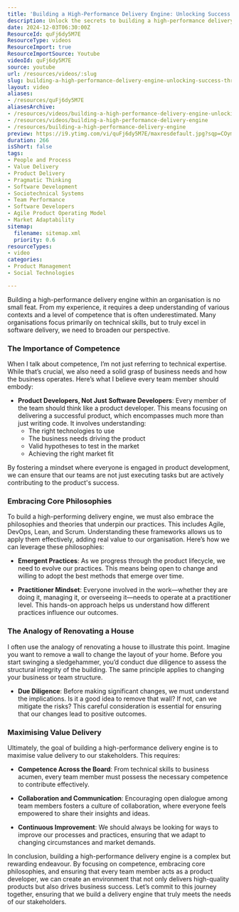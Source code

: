```yaml
---
title: 'Building a High-Performance Delivery Engine: Unlocking Success Through Competence and Collaboration'
description: Unlock the secrets to building a high-performance delivery engine! Discover how competence, collaboration, and core philosophies drive software success.
date: 2024-12-03T06:30:00Z
ResourceId: quFj6dy5M7E
ResourceType: videos
ResourceImport: true
ResourceImportSource: Youtube
videoId: quFj6dy5M7E
source: youtube
url: /resources/videos/:slug
slug: building-a-high-performance-delivery-engine-unlocking-success-through-competence-and-collaboration
layout: video
aliases:
- /resources/quFj6dy5M7E
aliasesArchive:
- /resources/videos/building-a-high-performance-delivery-engine-unlocking-success-through-competence-and-collaboration
- /resources/videos/building-a-high-performance-delivery-engine
- /resources/building-a-high-performance-delivery-engine
preview: https://i9.ytimg.com/vi/quFj6dy5M7E/maxresdefault.jpg?sqp=COymp7oG&rs=AOn4CLAiaNZF3dxererISCSR8zTqhCN2mw
duration: 266
isShort: false
tags:
- People and Process
- Value Delivery
- Product Delivery
- Pragmatic Thinking
- Software Development
- Sociotechnical Systems
- Team Performance
- Software Developers
- Agile Product Operating Model
- Market Adaptability
sitemap:
  filename: sitemap.xml
  priority: 0.6
resourceTypes:
- video
categories:
- Product Management
- Social Technologies

---
```

Building a high-performance delivery engine within an organisation is no small feat. From my experience, it requires a deep understanding of various contexts and a level of competence that is often underestimated. Many organisations focus primarily on technical skills, but to truly excel in software delivery, we need to broaden our perspective.

### The Importance of Competence

When I talk about competence, I’m not just referring to technical expertise. While that’s crucial, we also need a solid grasp of business needs and how the business operates. Here’s what I believe every team member should embody:

- **Product Developers, Not Just Software Developers**: Every member of the team should think like a product developer. This means focusing on delivering a successful product, which encompasses much more than just writing code. It involves understanding:
  - The right technologies to use
  - The business needs driving the product
  - Valid hypotheses to test in the market
  - Achieving the right market fit

By fostering a mindset where everyone is engaged in product development, we can ensure that our teams are not just executing tasks but are actively contributing to the product's success.

### Embracing Core Philosophies

To build a high-performing delivery engine, we must also embrace the philosophies and theories that underpin our practices. This includes Agile, DevOps, Lean, and Scrum. Understanding these frameworks allows us to apply them effectively, adding real value to our organisation. Here’s how we can leverage these philosophies:

- **Emergent Practices**: As we progress through the product lifecycle, we need to evolve our practices. This means being open to change and willing to adopt the best methods that emerge over time.

- **Practitioner Mindset**: Everyone involved in the work—whether they are doing it, managing it, or overseeing it—needs to operate at a practitioner level. This hands-on approach helps us understand how different practices influence our outcomes.

### The Analogy of Renovating a House

I often use the analogy of renovating a house to illustrate this point. Imagine you want to remove a wall to change the layout of your home. Before you start swinging a sledgehammer, you’d conduct due diligence to assess the structural integrity of the building. The same principle applies to changing your business or team structure. 

- **Due Diligence**: Before making significant changes, we must understand the implications. Is it a good idea to remove that wall? If not, can we mitigate the risks? This careful consideration is essential for ensuring that our changes lead to positive outcomes.

### Maximising Value Delivery

Ultimately, the goal of building a high-performance delivery engine is to maximise value delivery to our stakeholders. This requires:

- **Competence Across the Board**: From technical skills to business acumen, every team member must possess the necessary competence to contribute effectively.

- **Collaboration and Communication**: Encouraging open dialogue among team members fosters a culture of collaboration, where everyone feels empowered to share their insights and ideas.

- **Continuous Improvement**: We should always be looking for ways to improve our processes and practices, ensuring that we adapt to changing circumstances and market demands.

In conclusion, building a high-performance delivery engine is a complex but rewarding endeavour. By focusing on competence, embracing core philosophies, and ensuring that every team member acts as a product developer, we can create an environment that not only delivers high-quality products but also drives business success. Let’s commit to this journey together, ensuring that we build a delivery engine that truly meets the needs of our stakeholders.
